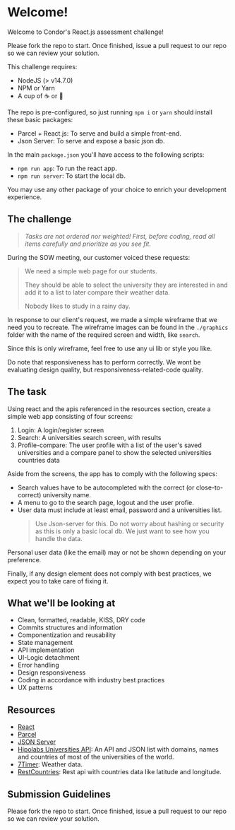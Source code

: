 # Welcome!

Welcome to Condor's React.js assessment challenge!

Please fork the repo to start. Once finished, issue a pull request to our repo so we can review your solution.

This challenge requires:

- NodeJS (> v14.7.0)
- NPM or Yarn
- A cup of ☕ or 🍵

The repo is pre-configured, so just running `npm i` or `yarn` should install these basic packages:

- Parcel + React.js: To serve and build a simple front-end.
- Json Server: To serve and expose a basic json db.

In the main `package.json` you'll have access to the following scripts:

- `npm run app`: To run the react app.
- `npm run server`: To start the local db.

You may use any other package of your choice to enrich your development experience.

## The challenge

> _Tasks are not ordered nor weighted! First, before coding, read all items carefully and prioritize as you see fit._

During the SOW meeting, our customer voiced these requests:

> We need a simple web page for our students.
>
> They should be able to select the university they are interested in and add it to a list to later compare their weather data.
>
> Nobody likes to study in a rainy day.

In response to our client's request, we made a simple wireframe that we need you to recreate. The wireframe images can be found in the `./graphics` folder with the name of the required screen and width, like `search`.

Since this is only wireframe, feel free to use any ui lib or style you like.

Do note that responsiveness has to perform correctly. We wont be evaluating design quality, but responsiveness-related-code quality.

## The task

Using react and the apis referenced in the resources section, create a simple web app consisting of four screens:

1. Login: A login/register screen
1. Search: A universities search screen, with results
1. Profile-compare: The user profile with a list of the user's saved universities and a compare panel to show the selected universities countries data

Aside from the screens, the app has to comply with the following specs:

- Search values have to be autocompleted with the correct (or close-to-correct) university name.
- A menu to go to the search page, logout and the user profie.
- User data must include at least email, password and a universities list.
  > Use Json-server for this. Do not worry about hashing or security as this is only a basic local db. We just want to see how you handle the data.

Personal user data (like the email) may or not be shown depending on your preference.

Finally, if any design element does not comply with best practices, we expect you to take care of fixing it.

## What we'll be looking at

<!-- - Tests -->

- Clean, formatted, readable, KISS, DRY code
- Commits structures and information
- Componentization and reusability
- State management
- API implementation
- UI-Logic detachment
- Error handling
- Design responsiveness
- Coding in accordance with industry best practices
- UX patterns

## Resources

- [React](https://reactjs.org/)
- [Parcel](https://parceljs.org/recipes/react/)
- [JSON Server](https://github.com/typicode/json-server#getting-started)
- [Hipolabs Universities API](https://github.com/Hipo/university-domains-list-api): An API and JSON list with domains, names and countries of most of the universities of the world.
- [7Timer](https://github.com/Yeqzids/7timer-issues/wiki/Wiki): Weather data.
- [RestCountries](https://restcountries.com/#api-endpoints-v3-name): Rest api with countries data like latitude and longitude.

## Submission Guidelines

Please fork the repo to start. Once finished, issue a pull request to our repo so we can review your solution.
